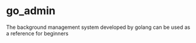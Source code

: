 # go_admin

The background management system developed by golang can be used as a reference for beginners
